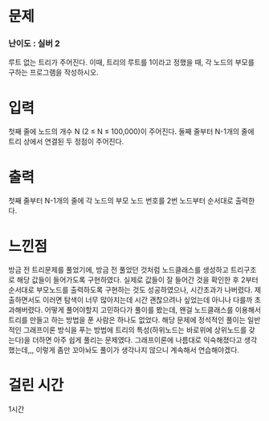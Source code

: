 # 문제

### 난이도 : 실버 2

루트 없는 트리가 주어진다. 이때, 트리의 루트를 1이라고 정했을 때, 각 노드의 부모를 구하는 프로그램을 작성하시오.

# 입력

첫째 줄에 노드의 개수 N (2 ≤ N ≤ 100,000)이 주어진다. 둘째 줄부터 N-1개의 줄에 트리 상에서 연결된 두 정점이 주어진다.

# 출력

첫째 줄부터 N-1개의 줄에 각 노드의 부모 노드 번호를 2번 노드부터 순서대로 출력한다.

# 느낀점

방금 전 트리문제를 풀었기에, 방금 전 풀었던 것처럼 노드클래스를 생성하고 트리구조로 해당 값들이 들어가도록 구현하였다. 실제로 값들이 잘 들어간 것을 확인한 후 2부터 순서대로 부모노드를 출력하도록 구현하는 것도 성공하였으나, 시간초과가 나버렸다. 제출하면서도 이러면 탐색이 너무 많아지는데 시간 괜찮으려나 싶었는데 아니나 다를까 초과해버렸다. 어떻게 풀어야할지 고민하다가 풀이를 봤는데, 왠걸 노드클래스를 이용해서 트리를 만들고 하는 방법을 푼 사람은 하나도 없었다. 해당 문제에 정석적인 풀이는 일반적인 그래프이론 방식을 푸는 방법에 트리의 특성(하위노드는 바로위에 상위노드를 갖는다)을 더하면 아주 쉽게 풀리는 문제였다. 그래프이론에 나름대로 익숙해졌다고 생각했는데,,, 이렇게 좀만 꼬아놔도 풀이가 생각나지 않으니 계속해서 연습해야겠다.

# 걸린 시간

1시간
